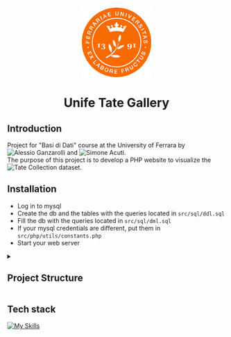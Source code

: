 <p align="center">
    <img width="160px" src="./public/logo.png"/>
    <h1 align="center">Unife Tate Gallery</h1>
</p>

## Introduction

Project for "Basi di Dati" course at the University of Ferrara by ![Alessio Ganzarolli](https://github.com/aleganza) and ![Simone Acuti](https://github.com/acuti03).
<br>
The purpose of this project is to develop a PHP website to visualize the ![Tate Collection](https://github.com/tategallery/collection) dataset. 

## Installation

- Log in to mysql
- Create the db and the tables with the queries located in ```src/sql/ddl.sql```
- Fill the db with the queries located in ```src/sql/dml.sql```
- If your mysql credentials are different, put them in ```src/php/utils/constants.php```
- Start your web server

<details>
  <summary><h2>Project Structure</h2></summary>

  ```bash
  unife-tate-gallery
  ├── data/              # database data
  │   ├── raw/
  │   │   ├── artist_data.csv
  │   │   └── artwork_data.csv
  │   └── processed/
  │       ├── artist_data.csv
  │       └── artwork_data.csv
  ├── docs/              # documentation
  ├── public/            # images
  ├── src/
  │   ├── css/           # website styles
  │   │   └── ...
  │   ├── php/           # website php code
  │   │   └── ...
  │   ├── python/        # python scripts for data cleaning
  │   │   └── ...
  │   └── sql/           # sql queries
  │       └── ...
  ├── .gitignore
  ├── .htaccess
  ├── index.php
  ├── LICENSE
  └── README.md          # project info and docs 
```
</details>

## Tech stack

[![My Skills](https://skillicons.dev/icons?i=html,css,php,mysql,python)](https://skillicons.dev)

